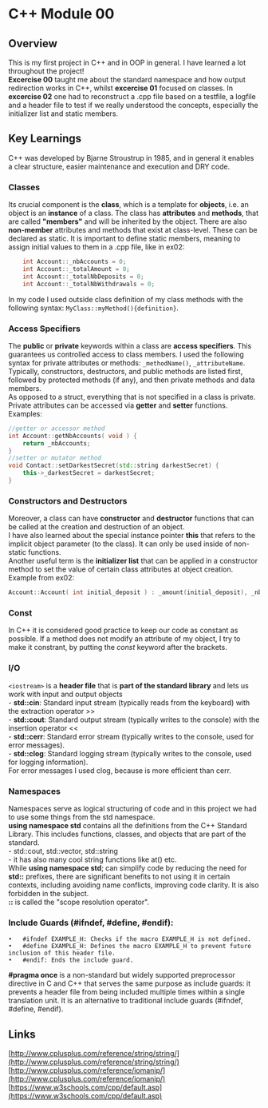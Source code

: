 # C++ Module 00

## Overview
This is my first project in C++ and in OOP in general. I have learned a lot throughout the project! <br /> 
**Excercise 00** taught me about the standard namespace and how output redirection works in C++, whilst **excercise 01** focused on classes. In **excercise 02** one had to reconstruct a .cpp file based on a testfile, a logfile and a header file to test if we really understood the concepts, especially the initializer list and static members. 

## Key Learnings
C++ was developed by Bjarne Stroustrup in 1985, and in general it enables a clear structure, easier maintenance and execution and DRY code.

### Classes
Its crucial component is the **class**, which is a template for **objects**, i.e. an object is an **instance** of a class. The class has **attributes** and **methods**, that are called **"members"** and will be inherited by the object. There are also **non-member** attributes and methods that exist at class-level. These can be declared as static. It is important to define static members, meaning to assign initial values to them in a .cpp file, like in ex02:
```c++
    int Account::_nbAccounts = 0;
    int Account::_totalAmount = 0;
    int Account::_totalNbDeposits = 0;
    int Account::_totalNbWithdrawals = 0;
```
In my code I used outside class definition of my class methods with the following syntax: `MyClass::myMethod(){definition}`. 

### Access Specifiers
The **public** or **private** keywords within a class are **access specifiers**. This guarantees us controlled access to class members. I used the following syntax for private attributes or methods: `_methodName()`, `_attributeName`. Typically, constructors, destructors, and public methods are listed first, followed by protected methods (if any), and then private methods and data members. <br />
As opposed to a struct, everything that is not specified in a class is private. Private attributes can be accessed via **getter** and **setter** functions.  <br />
Examples:  <br />
```c++
//getter or accessor method
int	Account::getNbAccounts( void ) {
    return _nbAccounts;
}
//setter or mutator method
void Contact::setDarkestSecret(std::string darkestSecret) {
    this->_darkestSecret = darkestSecret;
}
```
### Constructors and Destructors
Moreover, a class can have **constructor** and **destructor** functions that can be called at the creation and destruction of an object. <br />
I have also learned about the special instance pointer **this** that refers to the implicit object parameter (to the class). It can only be used inside of non-static functions.  <br />
Another useful term is the **initializer list** that can be applied in a constructor method to set the value of certain class attributes at object creation.  <br /> 
Example from ex02: <br />
```c++
Account::Account( int initial_deposit ) : _amount(initial_deposit), _nbDeposits(0), _nbWithdrawals(0)

```
### Const
In C++ it is considered good practice to keep our code as constant as possible. If a method does not modify an attribute of my object, I try to make it constrant, by putting the *const* keyword after the brackets. 

### I/O
`<iostream>` is a **header file** that is **part of the standard library** and lets us work with input and output objects <br />
    - **std::cin**: Standard input stream (typically reads from the keyboard) with the extraction operator >>  <br />
    - **std::cout**: Standard output stream (typically writes to the console) with the insertion operator <<  <br />
    - **std::cerr**: Standard error stream (typically writes to the console, used for error messages).  <br />
    - **std::clog**: Standard logging stream (typically writes to the console, used for logging information).  <br />
For error messages I used clog, because is more efficient than cerr.

### Namespaces
Namespaces serve as logical structuring of code and in this project we had to use some things from the std namespace.  <br />
**using namespace std** contains all the definitions from the C++ Standard Library. This includes functions, classes, and objects that are part of the standard.  <br />
    - std::cout, std::vector, std::string  <br />
    - it has also many cool string functions like at() etc.  <br />
While **using namespace std**; can simplify code by reducing the need for **std::** prefixes, there are significant benefits to not using it in certain contexts, including avoiding name conflicts, improving code clarity. It is also forbidden in the subject. <br />
**::** is called the "scope resolution operator".

### Include Guards (#ifndef, #define, #endif):
	•	#ifndef EXAMPLE_H: Checks if the macro EXAMPLE_H is not defined. 
	•	#define EXAMPLE_H: Defines the macro EXAMPLE_H to prevent future  inclusion of this header file. 
	•	#endif: Ends the include guard.
**#pragma once** is a non-standard but widely supported preprocessor directive in C and C++ that serves the same purpose as include guards: it prevents a header file from being included multiple times within a single translation unit. It is an alternative to traditional include guards (#ifndef, #define, #endif).

## Links
[http://www.cplusplus.com/reference/string/string/](http://www.cplusplus.com/reference/string/string/)  <br />
[http://www.cplusplus.com/reference/iomanip/](http://www.cplusplus.com/reference/iomanip/) <br />
[https://www.w3schools.com/cpp/default.asp](https://www.w3schools.com/cpp/default.asp)
